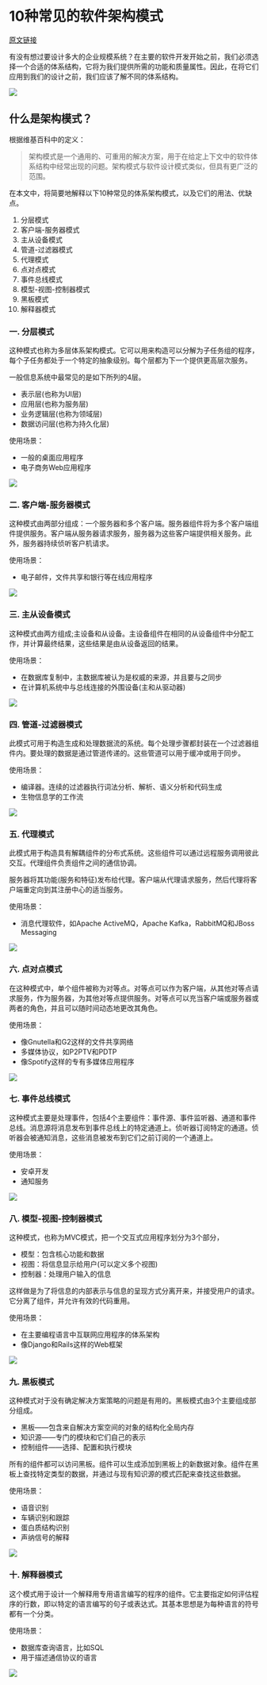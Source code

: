 # 10种常见的软件架构模式

[原文链接](http://www.cnblogs.com/IcanFixIt/p/7518146.html)

有没有想过要设计多大的企业规模系统？在主要的软件开发开始之前，我们必须选择一个合适的体系结构，它将为我们提供所需的功能和质量属性。因此，在将它们应用到我们的设计之前，我们应该了解不同的体系结构。

![](http://upload-images.jianshu.io/upload_images/4366140-3e35243191f141ee.png?imageMogr2/auto-orient/strip%7CimageView2/2/w/1240)

## 什么是架构模式？

根据维基百科中的定义：

> 架构模式是一个通用的、可重用的解决方案，用于在给定上下文中的软件体系结构中经常出现的问题。架构模式与软件设计模式类似，但具有更广泛的范围。

在本文中，将简要地解释以下10种常见的体系架构模式，以及它们的用法、优缺点。

1. 分层模式
1. 客户端-服务器模式
1. 主从设备模式
1. 管道-过滤器模式
1. 代理模式
1. 点对点模式
1. 事件总线模式
1. 模型-视图-控制器模式
1. 黑板模式
1. 解释器模式

### 一. 分层模式

这种模式也称为多层体系架构模式。它可以用来构造可以分解为子任务组的程序，每个子任务都处于一个特定的抽象级别。每个层都为下一个提供更高层次服务。

一般信息系统中最常见的是如下所列的4层。

- 表示层(也称为UI层)
- 应用层(也称为服务层)
- 业务逻辑层(也称为领域层)
- 数据访问层(也称为持久化层)

使用场景：

- 一般的桌面应用程序
- 电子商务Web应用程序

![](http://upload-images.jianshu.io/upload_images/4366140-52afb5c5aabb05de.png?imageMogr2/auto-orient/strip%7CimageView2/2/w/1240)

### 二. 客户端-服务器模式

这种模式由两部分组成：一个服务器和多个客户端。服务器组件将为多个客户端组件提供服务。客户端从服务器请求服务，服务器为这些客户端提供相关服务。此外，服务器持续侦听客户机请求。

使用场景：

- 电子邮件，文件共享和银行等在线应用程序

![](http://upload-images.jianshu.io/upload_images/4366140-31bd418fd42f81a0.png?imageMogr2/auto-orient/strip%7CimageView2/2/w/1240)

### 三. 主从设备模式

这种模式由两方组成;主设备和从设备。主设备组件在相同的从设备组件中分配工作，并计算最终结果，这些结果是由从设备返回的结果。

使用场景：

- 在数据库复制中，主数据库被认为是权威的来源，并且要与之同步
- 在计算机系统中与总线连接的外围设备(主和从驱动器)

![](http://upload-images.jianshu.io/upload_images/4366140-edf01599f345b511.png?imageMogr2/auto-orient/strip%7CimageView2/2/w/1240)

### 四. 管道-过滤器模式

此模式可用于构造生成和处理数据流的系统。每个处理步骤都封装在一个过滤器组件内。要处理的数据是通过管道传递的。这些管道可以用于缓冲或用于同步。

使用场景：

- 编译器。连续的过滤器执行词法分析、解析、语义分析和代码生成
- 生物信息学的工作流

![](http://upload-images.jianshu.io/upload_images/4366140-812e73f9639e9d09.png?imageMogr2/auto-orient/strip%7CimageView2/2/w/1240)

### 五. 代理模式

此模式用于构造具有解耦组件的分布式系统。这些组件可以通过远程服务调用彼此交互。代理组件负责组件之间的通信协调。

服务器将其功能(服务和特征)发布给代理。客户端从代理请求服务，然后代理将客户端重定向到其注册中心的适当服务。

使用场景：

- 消息代理软件，如Apache ActiveMQ，Apache Kafka，RabbitMQ和JBoss Messaging

![](http://upload-images.jianshu.io/upload_images/4366140-70d773f53e7f275a.png?imageMogr2/auto-orient/strip%7CimageView2/2/w/1240)

### 六. 点对点模式

在这种模式中，单个组件被称为对等点。对等点可以作为客户端，从其他对等点请求服务，作为服务器，为其他对等点提供服务。对等点可以充当客户端或服务器或两者的角色，并且可以随时间动态地更改其角色。

使用场景：

- 像Gnutella和G2这样的文件共享网络
- 多媒体协议，如P2PTV和PDTP
- 像Spotify这样的专有多媒体应用程序

![](http://upload-images.jianshu.io/upload_images/4366140-a009607d4f016db0.png?imageMogr2/auto-orient/strip%7CimageView2/2/w/1240)

### 七. 事件总线模式

这种模式主要是处理事件，包括4个主要组件：事件源、事件监听器、通道和事件总线。消息源将消息发布到事件总线上的特定通道上。侦听器订阅特定的通道。侦听器会被通知消息，这些消息被发布到它们之前订阅的一个通道上。

使用场景：

- 安卓开发
- 通知服务

![](http://upload-images.jianshu.io/upload_images/4366140-cc8a6bb53e7def57.png?imageMogr2/auto-orient/strip%7CimageView2/2/w/1240)

### 八. 模型-视图-控制器模式

这种模式，也称为MVC模式，把一个交互式应用程序划分为3个部分，

- 模型：包含核心功能和数据
- 视图：将信息显示给用户(可以定义多个视图)
- 控制器：处理用户输入的信息

这样做是为了将信息的内部表示与信息的呈现方式分离开来，并接受用户的请求。它分离了组件，并允许有效的代码重用。

使用场景：

- 在主要编程语言中互联网应用程序的体系架构
- 像Django和Rails这样的Web框架

![](http://upload-images.jianshu.io/upload_images/4366140-133676ca65125a8e.png?imageMogr2/auto-orient/strip%7CimageView2/2/w/1240)

### 九. 黑板模式

这种模式对于没有确定解决方案策略的问题是有用的。黑板模式由3个主要组成部分组成。

- 黑板——包含来自解决方案空间的对象的结构化全局内存
- 知识源——专门的模块和它们自己的表示
- 控制组件——选择、配置和执行模块

所有的组件都可以访问黑板。组件可以生成添加到黑板上的新数据对象。组件在黑板上查找特定类型的数据，并通过与现有知识源的模式匹配来查找这些数据。

使用场景：

- 语音识别
- 车辆识别和跟踪
- 蛋白质结构识别
- 声纳信号的解释

![](http://upload-images.jianshu.io/upload_images/4366140-a98ff233123c7981.png?imageMogr2/auto-orient/strip%7CimageView2/2/w/1240)

### 十. 解释器模式

这个模式用于设计一个解释用专用语言编写的程序的组件。它主要指定如何评估程序的行数，即以特定的语言编写的句子或表达式。其基本思想是为每种语言的符号都有一个分类。

使用场景：

- 数据库查询语言，比如SQL
- 用于描述通信协议的语言

![](http://upload-images.jianshu.io/upload_images/4366140-01cd59e9e199736e.png?imageMogr2/auto-orient/strip%7CimageView2/2/w/1240)
